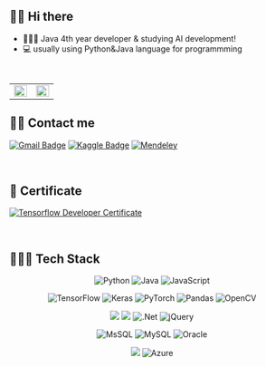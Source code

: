 
## 👋🏻 Hi there  

- 👨🏻‍💼  Java 4th year developer & studying AI development!
- 💻  usually using Python&Java language for programmming
<br>

<table><tr><td valign="top" width="50%">
<img src="https://github-readme-stats.vercel.app/api?username=bughunt88&show_icons=true&count_private=true&hide_border=true" align="left" style="width: 100%" />
</td><td valign="top" width="50%">
<img src="https://github-readme-stats.vercel.app/api/top-langs/?username=bughunt88&hide_border=true&layout=compact" align="left" style="width: 100%" />
</td></tr></table>  

## 🙋‍♂️ Contact me

[![Gmail Badge](https://img.shields.io/badge/Gmail-d14836?style=flat-square&logo=Gmail&logoColor=white&link=mailto:bughunt88@gmail.com)](mailto:bughunt88@gmail.com)
[![Kaggle Badge](https://img.shields.io/badge/-Kaggle-blue?style=flat-square&logo=Kaggle&logoColor=white&link=https://www.kaggle.com/bughunt88)](https://www.kaggle.com/bughunt88)
[![Mendeley](https://img.shields.io/badge/Dacon-151F5D?style=flat-square&logo=Mendeley&logoColor=white&link=https://dacon.io/myprofile/416700/home/)](https://dacon.io/myprofile/416700/home/)

<br>

## 📑 Certificate

[![Tensorflow Developer Certificate](https://img.shields.io/badge/Tensorflow%20Developer%20Certificate-FF6F00?logo=tensorflow&logoColor=white)](https://www.credential.net/5b55228f-e4f8-48e3-b74c-c846b1c6313c)

<br>

## 👨🏻‍💻 Tech Stack 

<p align="center">
    <img alt="Python" src="https://img.shields.io/badge/python-%2314354C.svg?&style=flat-square&logo=python&logoColor=white"/>
    <img alt="Java" src="https://img.shields.io/badge/java-%23ED8B00.svg?&style=flat-square&logo=java&logoColor=white"/>
    <img alt="JavaScript" src="https://img.shields.io/badge/javascript-%23323330.svg?&style=flat-square&logo=javascript&logoColor=%23F7DF1E"/>
</p>

<p align="center">
    <img alt="TensorFlow" src="https://img.shields.io/badge/TensorFlow-%23FF6F00.svg?&style=flat-square&logo=TensorFlow&logoColor=white" />
    <img alt="Keras" src="https://img.shields.io/badge/Keras-%23D00000.svg?&style=flat-square&logo=Keras&logoColor=white"/>
    <img alt="PyTorch" src="https://img.shields.io/badge/PyTorch-%23EE4C2C.svg?&style=flat-square&logo=PyTorch&logoColor=white" />
    <img alt="Pandas" src="https://img.shields.io/badge/pandas-%23150458.svg?&style=flat-square&logo=pandas&logoColor=white" />
    <img alt="OpenCV" src="https://img.shields.io/badge/opencv-%23white.svg?&style=flat-square&logo=opencv&logoColor=white"/>
</p>

<p align="center">
    <img src="https://img.shields.io/badge/Spring-6DB33F?style=flat-square&logo=Spring&logoColor=white"/>
    <img src="https://img.shields.io/badge/JSP-007396?style=flat-square&logo=java&logoColor=white"/>
    <img alt=".Net" src="https://img.shields.io/badge/.NET-5C2D91?style=flat-square&logo=.net&logoColor=white"/>
    <img alt="jQuery" src="https://img.shields.io/badge/jquery-%230769AD.svg?&style=flat-square&logo=jquery&logoColor=white"/>
</p>

<p align="center">
    <img alt="MsSQL" src ="https://img.shields.io/badge/mssql-%23316192.svg?&style=flat-square&logo=postgresql&logoColor=white"/>
    <img alt="MySQL" src="https://img.shields.io/badge/mysql-%2300f.svg?&style=flat-square&logo=mysql&logoColor=white"/>
    <img alt="Oracle" src ="https://img.shields.io/badge/oracle-%23F00000.svg?&style=flat-square&logo=oracle&logoColor=white" /> 
</p>
<p align="center">    
    <img src="https://img.shields.io/badge/aws-333664?style=flat-square&logo=amazon-aws&logoColor=white"/>
    <img alt="Azure" src="https://img.shields.io/badge/azure-%230072C6.svg?&style=flat-square&logo=azure-devops&logoColor=white"/>
</p>


